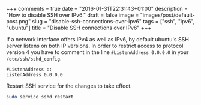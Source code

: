 +++
comments = true
date = "2016-01-31T22:31:43+01:00"
description = "How to disable SSH over IPv6."
draft = false
image = "images/post/default-post.png"
slug = "disable-ssh-connections-over-ipv6"
tags = ["ssh", "ipv6", "ubuntu"]
title = "Disable SSH connections over IPv6"
+++

If a network interface offers IPv4 as well as IPv6, by default ubuntu's SSH server listens on both IP versions. In order to restrict access to protocol version 4 you have to comment in the line `#ListenAddress 0.0.0.0` in your `/etc/ssh/sshd_config`.

~~~vim
#ListenAddress ::
ListenAddress 0.0.0.0
~~~

Restart SSH service for the changes to take effect.

~~~bash
sudo service sshd restart
~~~